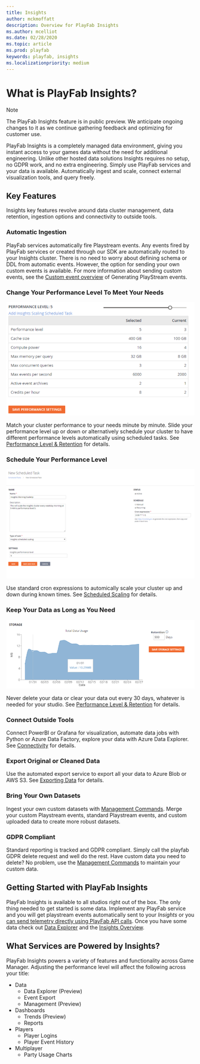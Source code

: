 ```yaml
---
title: Insights
author: mckmoffatt
description: Overview for PlayFab Insights
ms.author: mcelliot
ms.date: 02/28/2020
ms.topic: article
ms.prod: playfab
keywords: playfab, insights
ms.localizationpriority: medium
---
```

# What is PlayFab Insights?

> [!NOTE] 
> The PlayFab Insights feature is in public preview. We anticipate ongoing changes to it as we continue gathering feedback and optimizing for customer use.

PlayFab Insights is a completely managed data environment, giving you instant access to your games data without the need for additional engineering. Unlike other hosted data solutions Insights requires no setup, no GDPR work, and no extra engineering. Simply use PlayFab services and your data is available. Automatically ingest and scale, connect external visualization tools, and query freely. 

## Key Features
Insights key features revolve around data cluster management, data retention, ingestion options and connectivity to outside tools.

### Automatic Ingestion
PlayFab services automatically fire Playstream events. Any events fired by PlayFab services or created through our SDK are automatically routed to your Insights cluster. There is no need to worry about defining schema or DDL from automatic events. However, the option for sending your own custom events is available. For more information about sending custom events, see the [Custom event overview](https://docs.microsoft.com/gaming/playfab/features/analytics/metrics/playstream-events#custom-event-overview) of Generating PlayStream events. 

### Change Your Performance Level To Meet Your Needs
![Insights Slider](media/insights-slider.png)

Match your cluster performance to your needs minute by minute. Slide your performance level up or down or alternatively schedule your cluster to have different performance levels automatically using scheduled tasks. See [Performance Level & Retention](https://docs.microsoft.com/gaming/playfab/features/insights/insights/performance-retention) for details.

### Schedule Your Performance Level
![Scheduled Scaling](media/insights-schedule.png)

Use standard cron expressions to automically scale your cluster up and down during known times. See [Scheduled Scaling](https://docs.microsoft.com/gaming/playfab/features/insights/insights/scheduled-scaling) for details.

### Keep Your Data as Long as You Need
![Storage and Retention](media/insights-retention.png)

Never delete your data or clear your data out every 30 days, whatever is needed for your studio. See [Performance Level & Retention](https://docs.microsoft.com/gaming/playfab/features/insights/insights/performance-retention) for details.

### Connect Outside Tools
Connect PowerBI or Grafana for visualization, automate data jobs with Python or Azure Data Factory, explore your data with Azure Data Explorer.  See [Connectivity](https://docs.microsoft.com/gaming/playfab/features/insights/connectivity) for details.

### Export Original or Cleaned Data
Use the automated export service to export all your data to Azure Blob or AWS S3. See [Exporting Data](https://docs.microsoft.com/gaming/playfab/features/insights/insights/export) for details.

### Bring Your Own Datasets
Ingest your own custom datasets with [Management Commands](https://docs.microsoft.com/gaming/playfab/features/insights/insights/management-commands). Merge your custom Playstream events, standard Playstream events, and custom uploaded data to create more robust datasets.

### GDPR Compliant
Standard reporting is tracked and GDPR compliant. Simply call the playfab GDPR delete request and well do the rest. Have custom data you need to delete? No problem, use the [Management Commands](https://docs.microsoft.com/gaming/playfab/features/insights/insights/management-commands) to maintain your custom data.

## Getting Started with PlayFab Insights
PlayFab Insights is available to all studios right out of the box. The only thing needed to get started is some data. Implement any PlayFab service and you will get playstream events automatically sent to your *Insights* or you [can send telemetry directly using PlayFab API calls](xref:titleid.playfabapi.com.events.playstreamevents). Once you have some data check out [Data Explorer](https://docs.microsoft.com/gaming/playfab/features/insights/data-explorer/quickstart) and the [Insights Overview](https://docs.microsoft.com/gaming/playfab/features/insights/insights).

## What Services are Powered by Insights?
PlayFab Insights powers a variety of features and functionality across Game Manager. Adjusting the performance level will affect the following across your title:
* Data
  * Data Explorer (Preview)
  * Event Export
  * Management (Preview)
* Dashboards
  * Trends (Preview)
  * Reports
* Players
  * Player Logins
  * Player Event History
* Multiplayer
  * Party Usage Charts
